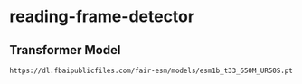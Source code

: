 # reading-frame-detector



## Transformer Model 

    https://dl.fbaipublicfiles.com/fair-esm/models/esm1b_t33_650M_UR50S.pt